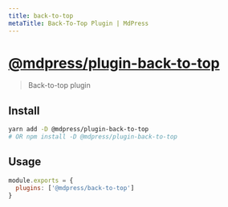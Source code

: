 ```yaml
---
title: back-to-top
metaTitle: Back-To-Top Plugin | MdPress
---
```


# [@mdpress/plugin-back-to-top](https://github.com/docschina/mdpress/tree/master/packages/%40vuepress/plugin-back-to-top)

> Back-to-top plugin

## Install

```bash
yarn add -D @mdpress/plugin-back-to-top
# OR npm install -D @mdpress/plugin-back-to-top
```

## Usage

```javascript
module.exports = {
  plugins: ['@mdpress/back-to-top']
}
```
